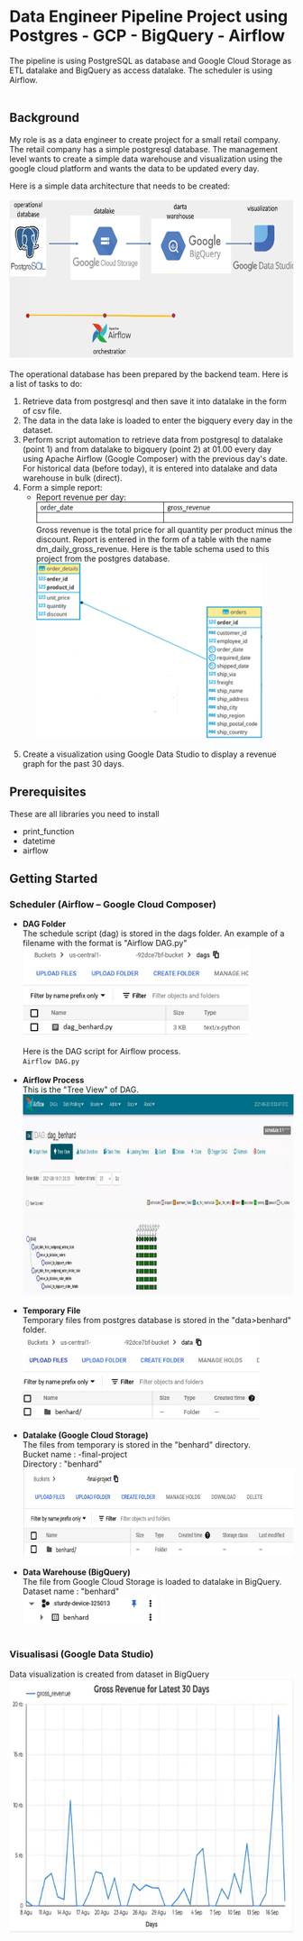 # Data Engineer Pipeline Project using Postgres - GCP - BigQuery - Airflow
The pipeline is using PostgreSQL as database and Google Cloud Storage as ETL datalake and BigQuery as access datalake. The scheduler is using Airflow.<br/><br/>

## Background
My role is as a data engineer to create project for a small retail company. The retail company has a simple postgresql database. The management level wants to create a simple data warehouse and visualization using the google cloud platform and wants the data to be updated every day.

Here is a simple data architecture that needs to be created:<br/><br/>
<img src="Data Architecture.png" width="700" height="280"><br/><br/>
The operational database has been prepared by the backend team. Here is a list of tasks to do:
1. Retrieve data from postgresql and then save it into datalake in the form of csv file.
2. The data in the data lake is loaded to enter the bigquery every day in the dataset.
3. Perform script automation to retrieve data from postgresql to datalake (point 1) and from datalake to bigquery (point 2) at 01.00 every day using Apache Airflow (Google Composer) with the previous day's date. For historical data (before today), it is entered into datalake and data  warehouse in bulk (direct).
4. Form a simple report:
    - Report revenue per day:<br/>
    <img src="Report Revenue per Day.png" width="500" height="38"><br/>
    Gross revenue is the total price for all quantity per product minus the discount. Report is entered in the form of a table with the name dm_daily_gross_revenue. Here is the table schema used to this project from the postgres database.<br/>
    <img src="Database Schema.png" width="400" height="310"><br/><br/>
5. Create a visualization using Google Data Studio to display a revenue graph for the past 30 days.

## Prerequisites
These are all libraries you need to install
- print_function
- datetime
- airflow

## Getting Started
### Scheduler (Airflow – Google Cloud Composer)
- **DAG Folder**<br/>
The schedule script (dag) is stored in the dags folder. An example of a filename with the format is "Airflow DAG.py"<br/>
<img src="DAG File Repository.png" width="400" height="155"><br/><br/>
Here is the DAG script for Airflow process.<br/>`Airflow DAG.py`<br/><br/>
- **Airflow Process**<br/>
This is the "Tree View" of DAG.<br/>
<img src="Airflow Process.png" width="850" height="355"><br/><br/>
- **Temporary File**<br/>
Temporary files from postgres database is stored in the "data>benhard" folder.<br/>
<img src="Temporary File.png" width="420" height="150"><br/><br/>
- **Datalake (Google Cloud Storage)**<br/>
The files from temporary is stored in the "benhard" directory.<br/>
Bucket name :               -final-project<br/>
Directory : "benhard"<br/>
<img src="Datalake (Google Data Storage).png" width="650" height="155"><br/><br/>
- **Data Warehouse (BigQuery)**<br/>
The file from Google Cloud Storage is loaded to datalake in BigQuery.<br/>
Dataset name : "benhard"<br/>
<img src="Data Warehouse (BigQuery).png" width="245" height="50"><br/><br/>
### Visualisasi (Google Data Studio)
Data visualization is created from dataset in BigQuery
<img src="Data Visualization (Google Data Studio).png" width="650" height="450"><br/><br/>

